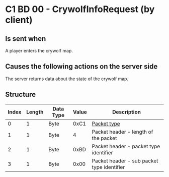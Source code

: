 # C1 BD 00 - CrywolfInfoRequest (by client)

## Is sent when

A player enters the crywolf map.

## Causes the following actions on the server side

The server returns data about the state of the crywolf map.

## Structure

| Index | Length | Data Type | Value | Description |
|-------|--------|-----------|-------|-------------|
| 0 | 1 |   Byte   | 0xC1  | [Packet type](PacketTypes.md) |
| 1 | 1 |    Byte   |   4   | Packet header - length of the packet |
| 2 | 1 |    Byte   | 0xBD  | Packet header - packet type identifier |
| 3 | 1 |    Byte   | 0x00  | Packet header - sub packet type identifier |